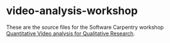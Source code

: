 # video-analysis-workshop

These are the source files for the Software Carpentry workshop [Quantitative Video analysis for Qualitative Research](https://alexarje.github.io/video-analysis-workshop/).
